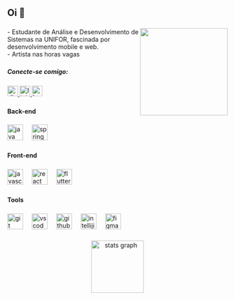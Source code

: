 <h2 align="left">Oi 👋</h2>

###

<img align="right" height="200" src="https://i.imgur.com/9GQ2zPL.jpeg?1"  />

###

<p align="left">- Estudante de Análise e Desenvolvimento de Sistemas na UNIFOR, fascinada por desenvolvimento mobile e web.<br>- Artista nas horas vagas</p>

###

<h5 align="left">Conecte-se comigo:</h5>

###

<div align="left">
  <a href="https://github.com/liviacnasc/liviacnasc/blob/main/discordapp.com/users/837453293269549146" target="_blank">
    <img src="https://img.shields.io/static/v1?message=Discord&logo=discord&label=&color=7289DA&logoColor=white&labelColor=&style=for-the-badge" height="24" alt="discord logo"  />
  </a>
  <a href="https://www.linkedin.com/in/liviacnasc/" target="_blank">
    <img src="https://img.shields.io/static/v1?message=LinkedIn&logo=linkedin&label=&color=0077B5&logoColor=white&labelColor=&style=for-the-badge" height="24" alt="linkedin logo"  />
  </a>
  <a href="https://www.hackerrank.com/profile/liviacnasc" target="_blank">
    <img src="https://img.shields.io/static/v1?message=HackerRank&logo=hackerrank&label=&color=2EC866&logoColor=white&labelColor=&style=for-the-badge" height="24" alt="hackerrank logo"  />
  </a>
</div>

###

<h4 align="left">Back-end</h4>

###

<div align="left">
  <img src="https://skillicons.dev/icons?i=java" height="36" alt="java logo"  />
  <img width="12" />
  <img src="https://skillicons.dev/icons?i=spring" height="36" alt="spring logo"  />
</div>

###

<h4 align="left">Front-end</h4>

###

<div align="left">
  <img src="https://skillicons.dev/icons?i=js" height="36" alt="javascript logo"  />
  <img width="12" />
  <img src="https://skillicons.dev/icons?i=react" height="36" alt="react logo"  />
  <img width="12" />
  <img src="https://skillicons.dev/icons?i=flutter" height="36" alt="flutter logo"  />
</div>

###

<h4 align="left">Tools</h4>

###

<div align="left">
  <img src="https://skillicons.dev/icons?i=git" height="36" alt="git logo"  />
  <img width="12" />
  <img src="https://skillicons.dev/icons?i=vscode" height="36" alt="vscode logo"  />
  <img width="12" />
  <img src="https://skillicons.dev/icons?i=github" height="36" alt="github logo"  />
  <img width="12" />
  <img src="https://skillicons.dev/icons?i=idea" height="36" alt="intellijidea logo"  />
  <img width="12" />
  <img src="https://skillicons.dev/icons?i=figma" height="36" alt="figma logo"  />
</div>

###

<div align="center">
  <img src="https://github-readme-stats.vercel.app/api?username=liviacnasc&hide_title=false&hide_rank=false&show_icons=true&include_all_commits=true&count_private=true&disable_animations=false&theme=dracula&locale=en&hide_border=false&order=1" height="120" alt="stats graph"  />
</div>

###
